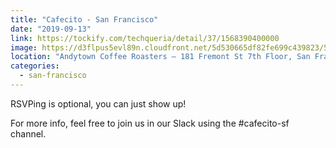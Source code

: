 ```yaml
---
title: "Cafecito - San Francisco"
date: "2019-09-13"
link: https://tockify.com/techqueria/detail/37/1568390400000
image: https://d3flpus5evl89n.cloudfront.net/5d530665df82fe699c439823/5d71cc0cdf82fe7f147bbfc6/scaled_640.jpg
location: "Andytown Coffee Roasters — 181 Fremont St 7th Floor, San Francisco, CA 94105, USA"
categories:
  - san-francisco
---
```


RSVPing is optional, you can just show up!

For more info, feel free to join us in our Slack using the #cafecito-sf channel.